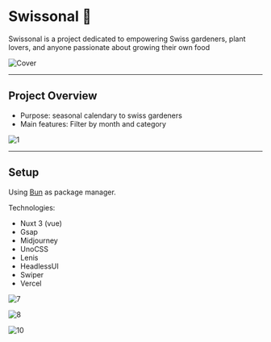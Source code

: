 # Swissonal :cherries:

Swissonal is a project dedicated to empowering Swiss gardeners, plant lovers, and anyone passionate about growing their own food

![Cover](https://github.com/user-attachments/assets/4287b02e-4720-47ac-a402-8257707d09db)

---- 

## Project Overview

- Purpose: seasonal calendary to swiss gardeners
- Main features: Filter by month and category

 ![1](https://github.com/user-attachments/assets/3529dc67-22d8-4950-95b0-cb193a90f1cc)
 

---- 

## Setup

Using [Bun](https://bun.io/) as package manager.

Technologies:
- Nuxt 3 (vue)
- Gsap
- Midjourney
- UnoCSS
- Lenis
- HeadlessUI
- Swiper
- Vercel
  
![7](https://github.com/user-attachments/assets/6a15682c-e5a7-4da0-a637-5a00ebbb4c9e)

![8](https://github.com/user-attachments/assets/753cbcb8-d86d-433a-9f98-9ed02cb76fc6)

![10](https://github.com/user-attachments/assets/c84dceaa-976b-42a2-9b7f-11d9ddea76f5)

  
